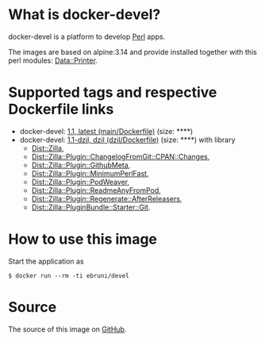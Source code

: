 
<!-- this file is generated via docker-builder, do not edit it directly -->

# What is docker-devel?

docker-devel is a platform to develop [Perl](https://www.perl.org) apps.

The images are based on alpine:3.14 and provide installed together with this perl modules:
[Data::Printer](https://metacpan.org/pod/Data::Printer).

# Supported tags and respective Dockerfile links

* docker-devel: [1.1, latest (main/Dockerfile)](https://github.com/EmilianoBruni/docker-devel/blob/master/main/Dockerfile) (size: ****)
* docker-devel: [1.1-dzil, dzil (dzil/Dockerfile)](https://github.com/EmilianoBruni/docker-devel/blob/master/dzil/Dockerfile) (size: ****)
with library
	* [Dist::Zilla](https://metacpan.org/pod/Dist::Zilla),
	* [Dist::Zilla::Plugin::ChangelogFromGit::CPAN::Changes](https://metacpan.org/pod/Dist::Zilla::Plugin::ChangelogFromGit::CPAN::Changes),
	* [Dist::Zilla::Plugin::GithubMeta](https://metacpan.org/pod/Dist::Zilla::Plugin::GithubMeta),
	* [Dist::Zilla::Plugin::MinimumPerlFast](https://metacpan.org/pod/Dist::Zilla::Plugin::MinimumPerlFast),
	* [Dist::Zilla::Plugin::PodWeaver](https://metacpan.org/pod/Dist::Zilla::Plugin::PodWeaver),
	* [Dist::Zilla::Plugin::ReadmeAnyFromPod](https://metacpan.org/pod/Dist::Zilla::Plugin::ReadmeAnyFromPod),
	* [Dist::Zilla::Plugin::Regenerate::AfterReleasers](https://metacpan.org/pod/Dist::Zilla::Plugin::Regenerate::AfterReleasers),
	* [Dist::Zilla::PluginBundle::Starter::Git](https://metacpan.org/pod/Dist::Zilla::PluginBundle::Starter::Git).

# How to use this image

Start the application as

    $ docker run --rm -ti ebruni/devel

# Source

The source of this image on [GitHub](https://github.com/EmilianoBruni/docker-devel).

